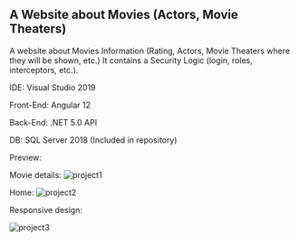 A Website about Movies (Actors, Movie Theaters)
-

A website about Movies Information (Rating, Actors, Movie Theaters where they will be shown, etc.)
It contains a Security Logic (login, roles, interceptors, etc.).

IDE: Visual Studio 2019

Front-End: Angular 12

Back-End: .NET 5.0 API

DB: SQL Server 2018 (Included in repository)

Preview:

Movie details:
![project1](https://user-images.githubusercontent.com/85239081/147893633-c4ec27e7-3184-4cbe-8cb6-85431377067d.JPG)

Home:
![project2](https://user-images.githubusercontent.com/85239081/147893636-b2f2ce75-6881-4c3b-83f7-94694a46c3a1.JPG)

Responsive design:

![project3](https://user-images.githubusercontent.com/85239081/147893639-6af44c7b-fc39-4ff7-9fd5-fce3e4a770d7.JPG)

